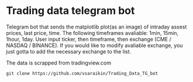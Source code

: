 # Trading data telegram bot

Telegram bot that sends the matplotlib plot(as an image) of intraday assest prices, last price, time. The following timeframes avaliable: 1min, 15min, 1hour, 1day. User input ticker, then timeframe, then exchange (CME / NASDAQ / BINANCE). If you would like to modify avaliable exchange, you just gotta to add the necessary exchange to the list.

The data is scrapped from tradingview.com

```
git clone https://github.com/vsaraikin/Trading_Data_TG_bot
```
